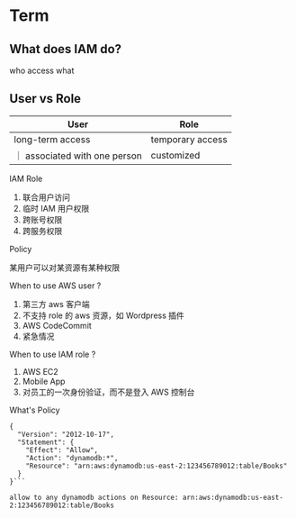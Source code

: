 # Term

## What does IAM do?

who access what

## User vs Role

| User                          | Role             |
| ----------------------------- | ---------------- |
| long-term access              | temporary access |
| ｜ associated with one person | customized       |

IAM Role

1. 联合用户访问
2. 临时 IAM 用户权限
3. 跨账号权限
4. 跨服务权限

Policy

某用户可以对某资源有某种权限

When to use AWS user ?

1. 第三方 aws 客户端
2. 不支持 role 的 aws 资源，如 Wordpress 插件
3. AWS CodeCommit
4. 紧急情况

When to use IAM role ?

1. AWS EC2
2. Mobile App
3. 对员工的一次身份验证，而不是登入 AWS 控制台

What's Policy

````
{
  "Version": "2012-10-17",
  "Statement": {
    "Effect": "Allow",
    "Action": "dynamodb:*",
    "Resource": "arn:aws:dynamodb:us-east-2:123456789012:table/Books"
  }
}```

allow to any dynamodb actions on Resource: arn:aws:dynamodb:us-east-2:123456789012:table/Books
````
